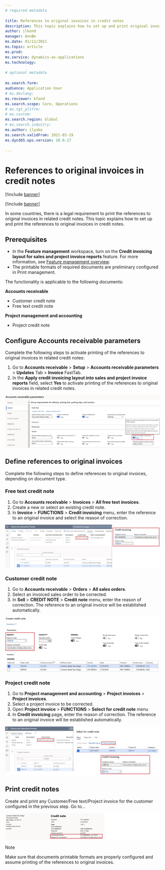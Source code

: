 ```yaml
---
# required metadata

title: References to original invoices in credit notes
description: This topic explains how to set up and print original invoice numbers in credit notes.
author: ilkond
manager: AnnBe
ms.date: 01/11/2021
ms.topic: article
ms.prod: 
ms.service: dynamics-ax-applications
ms.technology: 

# optional metadata

ms.search.form: 
audience: Application User
# ms.devlang: 
ms.reviewer: kfend
ms.search.scope: Core, Operations
# ms.tgt_pltfrm: 
# ms.custom: 
ms.search.region: Global
# ms.search.industry: 
ms.author: ilyako
ms.search.validFrom: 2021-03-19
ms.dyn365.ops.version: 10.0.17

---
```


# References to original invoices in credit notes

[!include [banner](../includes/banner.md)]

[!include [banner](../includes/preview-banner.md)]

In some countries, there is a legal requirement to print the references to original invoices in related credit notes. 
This topic explains how to set up and print the references to original invoices in credit notes.

## Prerequisites

- In the **Feature management** workspace, turn on the **Credit invoicing layout for sales and project invoice reports** feature. For more information, see [Feature management overview](../../fin-and-ops/get-started/feature-management/feature-management-overview.md).
- The printable formats of required documents are preliminary configured in Print management.

The functionality is applicable to the following documents:

**Accounts receivable**
- Customer credit note
- Free text credit note

**Project management and accounting**
- Project credit note

## Configure Accounts receivable parameters

Complete the following steps to activate printing of the references to original invoices in related credit notes:

1. Go to **Accounts receivable** > **Setup** > **Accounts receivable parameters** > **Updates** Tab > **Invoice** FastTab. 
2. In the **Apply credit invoicing layout into sales and project invoice reports** field, select **Yes** to activate printing of the references to original invoices in related credit notes.

![Set up AR parameters](media/original-invoice-number-in-credit-note.jpg)

## Define references to original invoices

Complete the following steps to define references to original invoices, depending on document type.

### Free text credit note

1. Go to **Accounts receivable** > **Invoices** > **All free text invoices**. 
2. Create a new or select an existing credit note.
3. In **Invoice** > **FUNCTIONS** > **Credit invoicing** menu, enter the reference to an original invoice and select the reason of correction.

![Define rederences for FTI](media/reference-original-invoice-FTI.jpg)

### Customer credit note

1. Go to **Accounts receivable** > **Orders** > **All sales orders**. 
2. Select an invoiced sales order to be corrected.
3. In **Sell** > **CREDIT NOTE** > **Credit note** menu, enter the reason of correction. The reference to an original invoice will be established automatically.

![Define rederences for SO](media/reference-original-invoice-SO.jpg)

### Project credit note

1. Go to **Project management and accounting** > **Project invoices** > **Project invoices**. 
2. Select a project invoice to be corrected.
3. Open **Project invoice** > **FUNCTIONS** > **Select for credit note** menu
4. In **Credit invoicing** page, enter the reason of correction. The reference to an original invoice will be established automatically.

![Define rederences for project invoices](media/reference-original-invoice-project.jpg)

## Print credit notes
Create and print any Customer/Free text/Project invoice for the customer configured in the previous step.
Go to...

![Credit note prinout](media/credit-note-FTI.jpg)

> [!NOTE]
> Make sure that documents printable formats are properly configured and assume printing of the references to original invoices.


